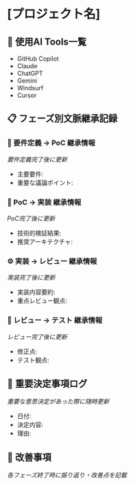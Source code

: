 # [プロジェクト名]

## 🤖 使用AI Tools一覧
- GitHub Copilot
- Claude
- ChatGPT
- Gemini
- Windsurf
- Cursor

## 📋 フェーズ別文脈継承記録

### 🎯 要件定義 → PoC 継承情報
*要件定義完了後に更新*
- 主要要件:
- 重要な議論ポイント:

### 🧪 PoC → 実装 継承情報
*PoC完了後に更新*
- 技術的検証結果:
- 推奨アーキテクチャ:

### ⚙️ 実装 → レビュー 継承情報
*実装完了後に更新*
- 実装内容要約:
- 重点レビュー観点:

### 🧪 レビュー → テスト 継承情報
*レビュー完了後に更新*
- 修正点:
- テスト観点:

## 📝 重要決定事項ログ
*重要な意思決定があった際に随時更新*
- 日付:
- 決定内容:
- 理由:

## 🔄 改善事項
*各フェーズ終了時に振り返り・改善点を記載*
